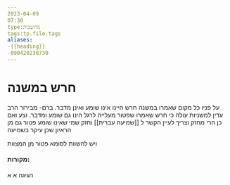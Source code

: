 ```yaml
---
2023-04-09
07:30
type:מחשבות
tags:tp.file.tags
aliases:
-{{heading}}
-090420230730
---
```

# חרש במשנה

על פניו כל מקום שאמרו במשנה חרש היינו אינו שומע ואינן מדבר.
ברם-
מבירור הרב עדין למשניות עולה כי חרש שאמרו שפטור מעלייה לרגל הינו גם שומע ומדבר. וצע
ואם כן
הרי מחזק וצריך לעיין הקשר ל [[שמיעה עברית]]
וחזק
שמי שאינו שומע פטור גם מן הראיון שכן עיקר בשמיעה

ויש להשוות לסומא פטור מן המצוות

#### מקורות:
חגיגה א א
